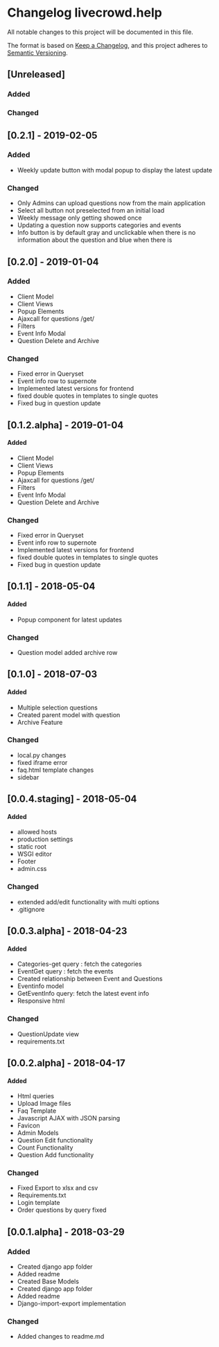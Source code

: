 # Changelog livecrowd.help
All notable changes to this project will be documented in this file.

The format is based on [Keep a Changelog](https://keepachangelog.com/en/1.0.0/),
and this project adheres to [Semantic Versioning](https://semver.org/spec/v2.0.0.html).

## [Unreleased]
### Added

### Changed

## [0.2.1] - 2019-02-05
### Added

- Weekly update button with modal popup to display the latest update 

### Changed

- Only Admins can upload questions now from the main application
- Select all button not preselected from an initial load
- Weekly message only getting showed once
- Updating a question now supports categories and events
- Info button is by default gray and unclickable when there is no information about the question and blue when there is

## [0.2.0] - 2019-01-04
### Added
- Client Model
- Client Views
- Popup Elements
- Ajaxcall for questions /get/
- Filters
- Event Info Modal
- Question Delete and Archive 

### Changed
- Fixed error in Queryset
- Event info row to supernote
- Implemented latest versions for frontend
- fixed double quotes in templates to single quotes
- Fixed bug in question update

## [0.1.2.alpha] - 2019-01-04
#### Added
- Client Model
- Client Views
- Popup Elements
- Ajaxcall for questions /get/
- Filters
- Event Info Modal
- Question Delete and Archive 

### Changed
- Fixed error in Queryset
- Event info row to supernote
- Implemented latest versions for frontend
- fixed double quotes in templates to single quotes
- Fixed bug in question update

## [0.1.1] - 2018-05-04
#### Added
- Popup component for latest updates

### Changed
- Question model added archive row

## [0.1.0] - 2018-07-03
#### Added
- Multiple selection questions
- Created parent model with question
- Archive Feature

### Changed
- local.py changes
- fixed iframe error
- faq.html template changes
- sidebar


## [0.0.4.staging] - 2018-05-04
#### Added
- allowed hosts
- production settings 
- static root
- WSGI editor
- Footer
- admin.css

### Changed
- extended add/edit functionality with multi options
- .gitignore

## [0.0.3.alpha] - 2018-04-23
#### Added
- Categories-get query : fetch the categories
- EventGet query : fetch the events
- Created relationship between Event and Questions
- Eventinfo model
- GetEventInfo query: fetch the latest event info
- Responsive html

### Changed
- QuestionUpdate view 
- requirements.txt


## [0.0.2.alpha] - 2018-04-17
#### Added
- Html queries
- Upload Image files
- Faq Template
- Javascript AJAX with JSON parsing
- Favicon
- Admin Models
- Question Edit functionality
- Count Functionality
- Question Add functionality

### Changed
- Fixed Export to xlsx and csv
- Requirements.txt
- Login template
- Order questions by query fixed

## [0.0.1.alpha] - 2018-03-29
### Added
- Created django app folder
- Added readme
- Created Base Models
- Created django app folder
- Added readme
- Django-import-export implementation

### Changed
- Added changes to readme.md



